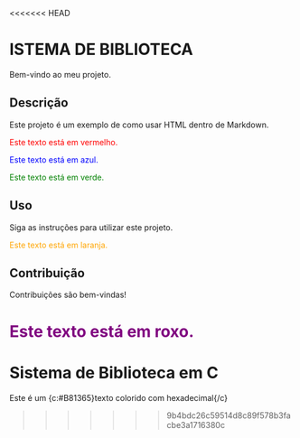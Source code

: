 <<<<<<< HEAD
# ISTEMA DE BIBLIOTECA

Bem-vindo ao meu projeto.

## Descrição

Este projeto é um exemplo de como usar HTML dentro de Markdown.

<span style="color: red;">Este texto está em vermelho.</span>

<span style="color: blue;">Este texto está em azul.</span>

<span style="color: green;">Este texto está em verde.</span>

## Uso

Siga as instruções para utilizar este projeto.

<span style="color: orange;">Este texto está em laranja.</span>

## Contribuição

Contribuições são bem-vindas!

<span style="color: purple;">Este texto está em roxo.</span>
=======
# Sistema de Biblioteca em C


Este é um {c:#B81365}texto colorido com hexadecimal{/c} 

<!--https://docs.pipz.com/central-de-ajuda/learning-center/guia-basico-de-markdown/#open-->
>>>>>>> 9b4bdc26c59514d8c89f578b3facbe3a1716380c
